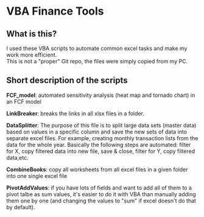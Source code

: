 VBA Finance Tools
=================

What is this?
-------------
I used these VBA scripts to automate common excel tasks and make my work more efficient.  
This is not a "proper" Git repo, the files were simply copied from my PC.

Short description of the scripts
--------------------------------

**FCF_model**: automated sensitivity analysis (heat map and tornado chart) in an FCF model  

**LinkBreaker**: breaks the links in all xlsx files in a folder.  

**DataSplitter**: The purpose of this file is to split large data sets (master data) based on values in a specific column and save the new sets of data into separate excel files. For example, creating monthly transaction lists from the data for the whole year. Basically the following steps are automated: filter for X, copy filtered data into new file, save & close, filter for Y, copy filtered data,etc.  

**CombineBooks**: copy all worksheets from all excel files in a given folder into one single excel file  

**PivotAddValues**: if you have lots of fields and want to add all of them to a pivot talbe as sum values, it's easier to do it with VBA than manually adding them one by one (and changing the values to "sum" if excel doesn't do that by default).
